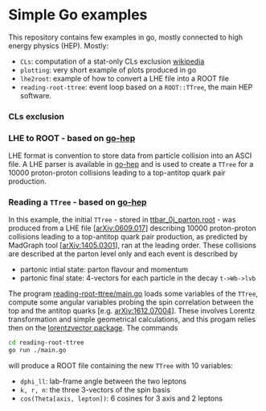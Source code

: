 # Simple Go examples

This repository contains few examples in go, mostly connected to high energy physics (HEP). Mostly:
  + `CLs`: computation of a stat-only CLs exclusion [wikipedia](https://en.wikipedia.org/wiki/CLs_method_(particle_physics))	
  + `plotting`: very short example of plots produced in go
  + `lhe2root`: example of how to convert a LHE file into a ROOT file
  + `reading-root-ttree`: event loop based on a `ROOT::TTree`, the main HEP software.


### CLs exclusion

### LHE to ROOT - based on [go-hep](https://go-hep.org/)

LHE format is convention to store data from particle collision into an ASCI file. A LHE parser is available in [go-hep](https://godoc.org/go-hep.org/x/hep/lhef) and is used to create a `TTree` for a 10000 proton-proton collisions leading to a top-antitop quark pair production.

### Reading a `TTree` - based on [go-hep](https://go-hep.org/)

In this example, the initial `TTree` - stored in [ttbar_0j_parton.root](reading-root-ttree/main.go) - was produced from a LHE file [[arXiv:0609.017](https://arxiv.org/abs/hep-ph/0609017)] describing 10000 proton-proton collisions leading to a top-antitop quark pair production, as predicted by MadGraph tool [[arXiv:1405.0301](https://arxiv.org/abs/1405.0301)], ran at the leading order.
These collisions are described at the parton level only and each event is described by
  + partonic intial state: parton flavour and momentum
  + partonic final state: 4-vectors for each particle in the decay `t->Wb->lvb`

The program [reading-root-ttree/main.go](reading-root-ttree/main.go) loads some variables of the `TTree`, compute
some angular variables probing the spin correlation between the top and the antitop quarks [e.g. [arXiv:1612.07004](https://arxiv.org/abs/1612.07004)]. These involves Lorentz transformation and simple geometrical calculations, and this progam relies then on the [lorentzvector package](https://godoc.org/github.com/rmadar/go-lorentz-vector/lv). The commands
```bash
cd reading-root-ttree
go run ./main.go
```
will produce a ROOT file containing the new `TTree` with 10 variables:
  + `dphi_ll`: lab-frame angle between the two leptons
  + `k, r, n`: the three 3-vectors of the spin basis
  + `cos(Theta[axis, lepton])`: 6 cosines for 3 axis and 2 leptons